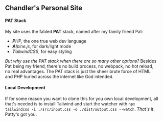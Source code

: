 ## Chandler's Personal Site

#### PAT Stack
My site uses the fabled **PAT** stack, named after my family friend Pat:
- ***P**HP*, the one true web dev language
- ***A**lpine.js*, for dark/light mode 
- ***T**ailwindCSS*, for easy styling

*But why use the PAT stack when there are so many other options?* Besides Pat being my friend, there's no build process, no webpack, no hot reload, no real advantages. The PAT stack is just the sheer brute force of HTML and PHP hurled across the internet like God intended. 

#### Local Development

If for some reason you want to clone this for you own local development, all that's needed is to install Tailwind and start the watcher with `npx tailwindcss -i ./src/input.css -o ./dist/output.css --watch`. *That's it*. Patty's got you.
